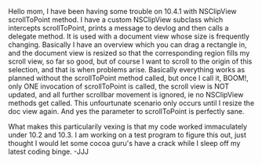 Hello mom,
I have been having some trouble on 10.4.1 with NSClipView scrollToPoint method. I have a custom NSClipView subclass which intercepts scrollToPoint, prints a message to devlog and then calls a delegate method. It is used with a document view whose size is frequently changing. Basically I have an overview which you can drag a rectangle in, and the document view is resized so that the corresponding region fills my scroll view, so far so good, but of course I want to scroll to the origin of this selection, and that is when problems arise. Basically everything works as planned without the scrollToPoint method called, but once I call it, BOOM!, only ONE invocation of scrollToPoint is called, the scroll view is NOT updated, and all further scrollbar movement is ignored, ie no NSClipView methods get called. This unfourtunate scenario only occurs until I resize the doc view again. And yes the parameter to scrollToPoint is perfectly sane.

What makes this particularily vexing is that my code worked immaculately under 10.2 and 10.3. I am working on a test program to figure this out, just thought I would let some cocoa guru's have a crack while I sleep off my latest coding binge. -JJJ
